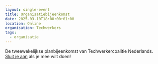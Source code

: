 ```yaml
---
layout: single-event
title: Organisatiebijeenkomst
date: 2025-03-10T18:00:00+01:00
location: Online
organisation: Techwerkers
tags:
  - organisatie
---
```


De tweewekelijkse planbijeenkomst van Techwerkercoalitie Nederlands. [Sluit je aan](/join) als je mee wilt doen!
